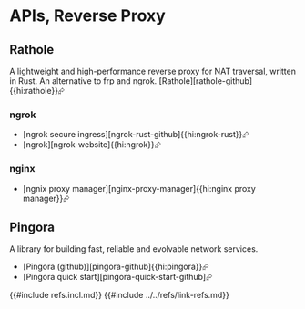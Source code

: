 # APIs, Reverse Proxy

## Rathole

A lightweight and high-performance reverse proxy for NAT traversal, written in Rust. An alternative to frp and ngrok. [Rathole][rathole-github]{{hi:rathole}}⮳

### ngrok

- [ngrok secure ingress][ngrok-rust-github]{{hi:ngrok-rust}}⮳
- [ngrok][ngrok-website]{{hi:ngrok}}⮳

### nginx

- [ngnix proxy manager][nginx-proxy-manager]{{hi:nginx proxy manager}}⮳

## Pingora

A library for building fast, reliable and evolvable network services.

- [Pingora (github)][pingora-github]{{hi:pingora}}⮳
- [Pingora quick start][pingora-quick-start-github]⮳

{{#include refs.incl.md}}
{{#include ../../refs/link-refs.md}}

<div class="hidden">
</div>
